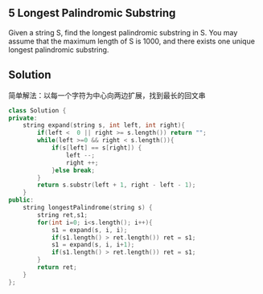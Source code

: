 ## 5	Longest Palindromic Substring
Given a string S, find the longest palindromic substring in S. You may assume that the maximum length of S is 1000, and there exists one unique longest palindromic substring.

## Solution
简单解法：以每一个字符为中心向两边扩展，找到最长的回文串
```C++
class Solution {
private:
    string expand(string s, int left, int right){
        if(left <  0 || right >= s.length()) return "";
        while(left >=0 && right < s.length()){
            if(s[left] == s[right]) {
                left --;
                right ++;
            }else break;
        }
        return s.substr(left + 1, right - left - 1);
    }
public:
    string longestPalindrome(string s) {
        string ret,s1;
        for(int i=0; i<s.length(); i++){
            s1 = expand(s, i, i);
			if(s1.length() > ret.length()) ret = s1;
			s1 = expand(s, i, i+1);
			if(s1.length() > ret.length()) ret = s1;
        }
        return ret;
    }
};
```